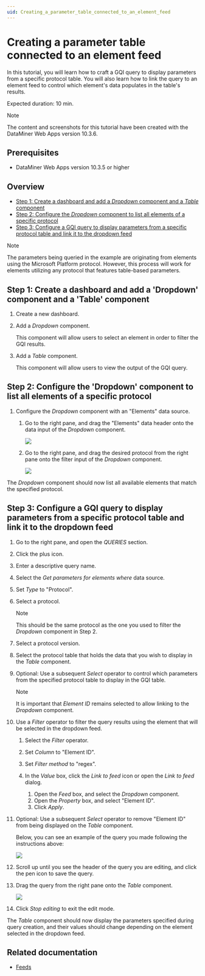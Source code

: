 ```yaml
---
uid: Creating_a_parameter_table_connected_to_an_element_feed
---
```


# Creating a parameter table connected to an element feed

In this tutorial, you will learn how to craft a GQI query to display parameters from a specific protocol table. You will also learn how to link the query to an element feed to control which element's data populates in the table's results.

Expected duration: 10 min.

> [!NOTE]
> The content and screenshots for this tutorial have been created with the DataMiner Web Apps version 10.3.6.

## Prerequisites

- DataMiner Web Apps version 10.3.5 or higher

## Overview

- [Step 1: Create a dashboard and add a *Dropdown* component and a *Table* component](#step-1-create-a-dashboard-and-add-a-dropdown-component-and-a-table-component)
- [Step 2: Configure the *Dropdown* component to list all elements of a specific protocol](#step-2-configure-the-dropdown-component-to-list-all-elements-of-a-specific-protocol)
- [Step 3: Configure a GQI query to display parameters from a specific protocol table and link it to the dropdown feed](#step-3-configure-a-gqi-query-to-display-parameters-from-a-specific-protocol-table-and-link-it-to-the-dropdown-feed)

> [!NOTE]
> The parameters being queried in the example are originating from elements using the Microsoft Platform protocol. However, this process will work for elements utilizing any protocol that features table-based parameters.

## Step 1: Create a dashboard and add a 'Dropdown' component and a 'Table' component

1. Create a new dashboard.

1. Add a *Dropdown* component.

   This component will allow users to select an element in order to filter the GQI results.

1. Add a *Table* component.

   This component will allow users to view the output of the GQI query.

## Step 2: Configure the 'Dropdown' component to list all elements of a specific protocol

1. Configure the *Dropdown* component with an "Elements" data source.

   1. Go to the right pane, and drag the "Elements" data header onto the data input of the *Dropdown* component.

      ![](~/user-guide/images/Tutorial_Dropdown_Elements.png)

   1. Go to the right pane, and drag the desired protocol from the right pane onto the filter input of the *Dropdown* component.

      ![](~/user-guide/images/Tutorial_Dropdown_Protocol.png)

The *Dropdown* component should now list all available elements that match the specified protocol.

## Step 3: Configure a GQI query to display parameters from a specific protocol table and link it to the dropdown feed

1. Go to the right pane, and open the *QUERIES* section.

1. Click the plus icon.

1. Enter a descriptive query name.

1. Select the *Get parameters for elements where* data source.

1. Set *Type* to "Protocol".

1. Select a protocol.

   > [!NOTE]
   > This should be the same protocol as the one you used to filter the *Dropdown* component in Step 2.

1. Select a protocol version.

1. Select the protocol table that holds the data that you wish to display in the *Table* component.

1. Optional: Use a subsequent *Select* operator to control which parameters from the specified protocol table to display in the GQI table.

   > [!NOTE]
   > It is important that *Element ID* remains selected to allow linking to the *Dropdown* component.

1. Use a *Filter* operator to filter the query results using the element that will be selected in the dropdown feed.

   1. Select the *Filter* operator.
   1. Set *Column* to "Element ID".
   1. Set *Filter method* to "regex".
   1. In the *Value* box, click the *Link to feed* icon or open the *Link to feed* dialog.

      1. Open the *Feed* box, and select the *Dropdown* component.
      1. Open the *Property* box, and select "Element ID".
      1. Click *Apply*.

1. Optional: Use a subsequent *Select* operator to remove "Element ID" from being displayed on the *Table* component.

   Below, you can see an example of the query you made following the instructions above:

   ![](~/user-guide/images/Tutorial_completed_query.png)

1. Scroll up until you see the header of the query you are editing, and click the pen icon to save the query.

1. Drag the query from the right pane onto the *Table* component.

   ![](~/user-guide/images/Tutorial_query_as_table_input.png)

1. Click *Stop editing* to exit the edit mode.

The *Table* component should now display the parameters specified during query creation, and their values should change depending on the element selected in the dropdown feed.

## Related documentation

- [Feeds](xref:Using_dashboard_feeds)
